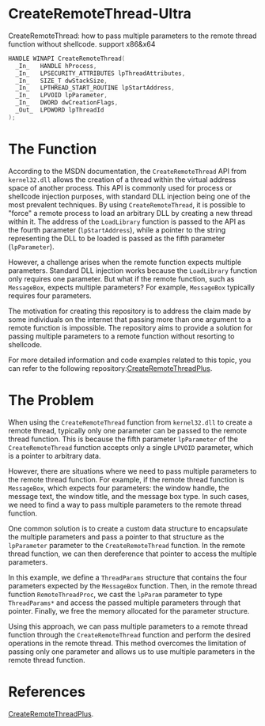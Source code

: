 # CreateRemoteThread-Ultra
CreateRemoteThread: how to pass multiple parameters to the remote thread function without shellcode. support x86&x64

```c++
HANDLE WINAPI CreateRemoteThread(
  _In_   HANDLE hProcess,
  _In_   LPSECURITY_ATTRIBUTES lpThreadAttributes,
  _In_   SIZE_T dwStackSize,
  _In_   LPTHREAD_START_ROUTINE lpStartAddress,
  _In_   LPVOID lpParameter,
  _In_   DWORD dwCreationFlags,
  _Out_  LPDWORD lpThreadId
);
```

# The Function
  According to the MSDN documentation, the `CreateRemoteThread` API from `kernel32.dll` allows the creation of a thread within the virtual address space of another process. This API is commonly used for process or shellcode injection purposes, with standard DLL injection being one of the most prevalent techniques. By using `CreateRemoteThread`, it is possible to "force" a remote process to load an arbitrary DLL by creating a new thread within it. The address of the `LoadLibrary` function is passed to the API as the fourth parameter (`lpStartAddress`), while a pointer to the string representing the DLL to be loaded is passed as the fifth parameter (`lpParameter`).

However, a challenge arises when the remote function expects multiple parameters. Standard DLL injection works because the `LoadLibrary` function only requires one parameter. But what if the remote function, such as `MessageBox`, expects multiple parameters? For example, `MessageBox` typically requires four parameters.

The motivation for creating this repository is to address the claim made by some individuals on the internet that passing more than one argument to a remote function is impossible. The repository aims to provide a solution for passing multiple parameters to a remote function without resorting to shellcode.

For more detailed information and code examples related to this topic, you can refer to the following repository:[CreateRemoteThreadPlus](https://github.com/lem0nSec/CreateRemoteThreadPlus).
# The Problem
When using the `CreateRemoteThread` function from `kernel32.dll` to create a remote thread, typically only one parameter can be passed to the remote thread function. This is because the fifth parameter `lpParameter` of the `CreateRemoteThread` function accepts only a single `LPVOID` parameter, which is a pointer to arbitrary data.

However, there are situations where we need to pass multiple parameters to the remote thread function. For example, if the remote thread function is `MessageBox`, which expects four parameters: the window handle, the message text, the window title, and the message box type. In such cases, we need to find a way to pass multiple parameters to the remote thread function.

One common solution is to create a custom data structure to encapsulate the multiple parameters and pass a pointer to that structure as the `lpParameter` parameter to the `CreateRemoteThread` function. In the remote thread function, we can then dereference that pointer to access the multiple parameters.

In this example, we define a `ThreadParams` structure that contains the four parameters expected by the `MessageBox` function. Then, in the remote thread function `RemoteThreadProc`, we cast the `lpParam` parameter to type `ThreadParams*` and access the passed multiple parameters through that pointer. Finally, we free the memory allocated for the parameter structure.

Using this approach, we can pass multiple parameters to a remote thread function through the `CreateRemoteThread` function and perform the desired operations in the remote thread. This method overcomes the limitation of passing only one parameter and allows us to use multiple parameters in the remote thread function.
# References
[CreateRemoteThreadPlus](https://github.com/lem0nSec/CreateRemoteThreadPlus).
